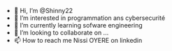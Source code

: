 - 👋 Hi, I’m @Shinny22
- 👀 I’m interested in programmation ans cybersecurité
- 🌱 I’m currently learning sofware engineering
- 💞️ I’m looking to collaborate on ...
- 📫 How to reach me Nissi OYERE on linkedin

<!---
Shinny22/Shinny22 is a ✨ special ✨ repository because its `README.md` (this file) appears on your GitHub profile.
You can click the Preview link to take a look at your changes.
--->
